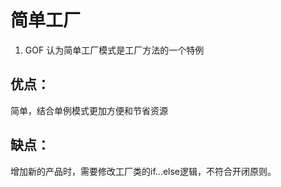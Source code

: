 # 简单工厂
1. GOF 认为简单工厂模式是工厂方法的一个特例

## 优点：
简单，结合单例模式更加方便和节省资源

## 缺点：
增加新的产品时，需要修改工厂类的if…else逻辑，不符合开闭原则。